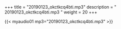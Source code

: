 +++
title = "20190123_okctkcq4bti.mp3"
description = " 20190123_okctkcq4bti.mp3 "
weight = 20
+++

{{< myaudio01 mp3="20190123_okctkcq4bti.mp3" >}}

